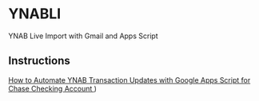 # YNABLI

YNAB Live Import with Gmail and Apps Script

## Instructions

[How to Automate YNAB Transaction Updates with Google Apps Script for Chase Checking Account
](https://github.com/jiparkdev/YNABLI/wiki/How-to-Automate-YNAB-Transaction-Updates-with-Google-Apps-Script-for-Chase-Checking-Account))
